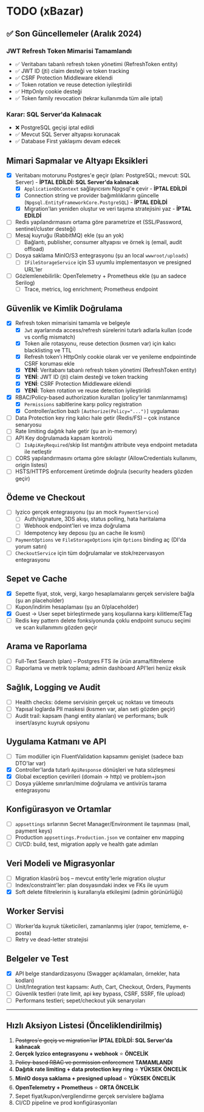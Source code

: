 # TODO (xBazar)

## ✅ **Son Güncellemeler (Aralık 2024)**

### **JWT Refresh Token Mimarisi Tamamlandı**
- ✅ Veritabanı tabanlı refresh token yönetimi (RefreshToken entity)
- ✅ JWT ID (jti) claim desteği ve token tracking
- ✅ CSRF Protection Middleware eklendi
- ✅ Token rotation ve reuse detection iyileştirildi
- ✅ HttpOnly cookie desteği
- ✅ Token family revocation (tekrar kullanımda tüm aile iptal)

### **Karar: SQL Server'da Kalınacak**
- ❌ PostgreSQL geçişi iptal edildi
- ✅ Mevcut SQL Server altyapısı korunacak
- ✅ Database First yaklaşımı devam edecek

## Mimari Sapmalar ve Altyapı Eksikleri
- [x] Veritabanı motorunu Postgres'e geçir (plan: PostgreSQL; mevcut: SQL Server) - **İPTAL EDİLDİ: SQL Server'da kalınacak**
  - [x] `ApplicationDbContext` sağlayıcısını Npgsql'e çevir - **İPTAL EDİLDİ**
  - [x] Connection string ve provider bağımlılıklarını güncelle (`Npgsql.EntityFrameworkCore.PostgreSQL`) - **İPTAL EDİLDİ**
  - [x] Migration'ları yeniden oluştur ve veri taşıma stratejisini yaz - **İPTAL EDİLDİ**
- [ ] Redis yapılandırmasını ortama göre parametrize et (SSL/Password, sentinel/cluster desteği)
- [ ] Mesaj kuyruğu (RabbitMQ) ekle (şu an yok)
  - [ ] Bağlantı, publisher, consumer altyapısı ve örnek iş (email, audit offload)
- [ ] Dosya saklama MinIO/S3 entegrasyonu (şu an local `wwwroot/uploads`)
  - [ ] `IFileStorageService` için S3 uyumlu implementasyon ve presigned URL'ler
- [ ] Gözlemlenebilirlik: OpenTelemetry + Prometheus ekle (şu an sadece Serilog)
  - [ ] Trace, metrics, log enrichment; Prometheus endpoint

## Güvenlik ve Kimlik Doğrulama
- [x] Refresh token mimarisini tamamla ve belgeyle
  - [x] `Jwt` ayarlarında access/refresh sürelerini tutarlı adlarla kullan (code vs config mismatch)
  - [x] Token aile rotasyonu, reuse detection (kısmen var) için kalıcı blacklisting ve TTL
  - [x] Refresh token'ı HttpOnly cookie olarak ver ve yenileme endpointinde CSRF koruması ekle
  - [x] **YENİ**: Veritabanı tabanlı refresh token yönetimi (RefreshToken entity)
  - [x] **YENİ**: JWT ID (jti) claim desteği ve token tracking
  - [x] **YENİ**: CSRF Protection Middleware eklendi
  - [x] **YENİ**: Token rotation ve reuse detection iyileştirildi
- [x] RBAC/Policy-based authorization kuralları (policy'ler tanımlanmamış)
  - [x] `Permissions` sabitlerine karşı policy registration
  - [x] Controller/action bazlı `[Authorize(Policy="...")]` uygulaması
- [ ] Data Protection key ring kalıcı hale getir (Redis/FS) – çok instance senaryosu
- [ ] Rate limiting dağıtık hale getir (şu an in-memory)
- [ ] API Key doğrulamada kapsam kontrolü
  - [ ] `IsApiKeyRequired`/skip list mantığını attribute veya endpoint metadata ile netleştir
- [ ] CORS yapılandırmasını ortama göre sıkılaştır (AllowCredentials kullanımı, origin listesi)
- [ ] HSTS/HTTPS enforcement üretimde doğrula (security headers gözden geçir)

## Ödeme ve Checkout
- [ ] Iyzico gerçek entegrasyonu (şu an mock `PaymentService`)
  - [ ] Auth/signature, 3DS akışı, status polling, hata haritalama
  - [ ] Webhook endpoint'leri ve imza doğrulama
  - [ ] Idempotency key deposu (şu an cache ile kısmi)
- [ ] `PaymentOptions` ve `FileStorageOptions` için `Options` binding aç (DI'da yorum satırı)
- [ ] `CheckoutService` için tüm doğrulamalar ve stok/rezervasyon entegrasyonu

## Sepet ve Cache
- [x] Sepette fiyat, stok, vergi, kargo hesaplamalarını gerçek servislere bağla (şu an placeholder)
- [ ] Kupon/indirim hesaplaması (şu an 0/placeholder)
- [x] Guest → User sepet birleştirmede yarış koşullarına karşı kilitleme/ETag
- [ ] Redis key pattern delete fonksiyonunda çoklu endpoint sunucu seçimi ve scan kullanımını gözden geçir

## Arama ve Raporlama
- [ ] Full-Text Search (plan) – Postgres FTS ile ürün arama/filtreleme
- [ ] Raporlama ve metrik toplama; admin dashboard API'leri henüz eksik

## Sağlık, Logging ve Audit
- [ ] Health checks: ödeme servisinin gerçek uç noktası ve timeouts
- [ ] Yapısal loglarda PII maskesi (kısmen var, alan seti gözden geçir)
- [ ] Audit trail: kapsam (hangi entity alanları) ve performans; bulk insert/async kuyruk opsiyonu

## Uygulama Katmanı ve API
- [ ] Tüm modüller için FluentValidation kapsamını genişlet (sadece bazı DTO'lar var)
- [x] Controller'larda tutarlı `ApiResponse` dönüşleri ve hata sözleşmesi
- [x] Global exception çevirileri (domain → http) ve problem+json
- [ ] Dosya yükleme sınırları/mime doğrulama ve antivirüs tarama entegrasyonu

## Konfigürasyon ve Ortamlar
- [ ] `appsettings` sırlarının Secret Manager/Environment ile taşınması (mail, payment keys)
- [ ] Production `appsettings.Production.json` ve container env mapping
- [ ] CI/CD: build, test, migration apply ve health gate adımları

## Veri Modeli ve Migrasyonlar
- [ ] Migration klasörü boş – mevcut entity'lerle migration oluştur
- [ ] Index/constraint'ler: plan dosyasındaki index ve FKs ile uyum
- [x] Soft delete filtrelerinin iş kurallarıyla etkileşimi (admin görünürlüğü)

## Worker Servisi
- [ ] Worker’da kuyruk tüketicileri, zamanlanmış işler (rapor, temizleme, e-posta)
- [ ] Retry ve dead-letter stratejisi

## Belgeler ve Test
- [x] API belge standardizasyonu (Swagger açıklamaları, örnekler, hata kodları)
- [ ] Unit/Integration test kapsamı: Auth, Cart, Checkout, Orders, Payments
- [ ] Güvenlik testleri (rate limit, api key bypass, CSRF, SSRF, file upload)
- [ ] Performans testleri; sepet/checkout yük senaryoları

---

## Hızlı Aksiyon Listesi (Önceliklendirilmiş)
1) ~~Postgres'e geçiş ve migration'lar~~ **İPTAL EDİLDİ: SQL Server'da kalınacak**
2) **Gerçek Iyzico entegrasyonu + webhook** ⭐ **ÖNCELİK**
3) ~~Policy-based RBAC ve permission enforcement~~ **TAMAMLANDI**
4) **Dağıtık rate limiting + data protection key ring** ⭐ **YÜKSEK ÖNCELİK**
5) **MinIO dosya saklama + presigned upload** ⭐ **YÜKSEK ÖNCELİK**
6) **OpenTelemetry + Prometheus** ⭐ **ORTA ÖNCELİK**
7) Sepet fiyat/kupon/vergilendirme gerçek servislere bağlama
8) CI/CD pipeline ve prod konfigürasyonları

